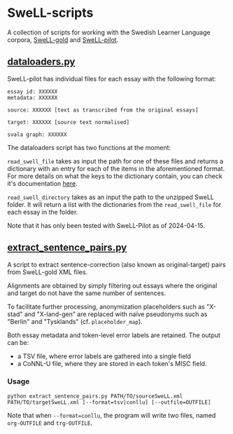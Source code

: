 # SweLL-scripts
A collection of scripts for working with the Swedish Learner Language corpora, [SweLL-gold](https://spraakbanken.gu.se/resurser/swell-gold) and [SweLL-pilot](https://spraakbanken.gu.se/resurser/swell-pilot).

## [dataloaders.py](dataloaders.py)

SweLL-pilot has individual files for each essay with the following format:

```
essay id: XXXXXX
metadata: XXXXXX

source: XXXXXX [text as transcribed from the original essays]

target: XXXXXX [source text normalised]

svala graph: XXXXXX
```

The dataloaders script has two functions at the moment:

```read_swell_file``` takes as input the path for one of these files and returns a dictionary with an entry for each of the items in the aforementioned format.
For more details on what the keys to the dictionary contain, you can check it's documentation [here](https://github.com/spraakbanken/SweLL-scripts/blob/222a2d2e407dceed8985f9e23acdd49b97ee3b83/dataloaders.py#L85).

```read_swell_directory``` takes as an input the path to the unzipped SweLL folder.
It will return a list with the dictionaries from the ```read_swell_file``` for each essay in the folder.

Note that it has only been tested with SweLL-Pilot as of 2024-04-15.

## [extract_sentence_pairs.py](extract_sentence_pairs.py)
A script to extract sentence-correction (also known as original-target) pairs from SweLL-gold XML files.

Alignments are obtained by simply filtering out essays where the original and target do not have the same number of sentences.

To facilitate further processing, anonymization placeholders such as "X-stad" and "X-land-gen" are replaced with naïve pseudonyms such as "Berlin" and "Tysklands" (cf. `placeholder_map`).

Both essay metadata and token-level error labels are retained.
The output can be:
- a TSV file, where error labels are gathered into a single field 
- a CoNNL-U file, where they are stored in each token's MISC field.

### Usage
```
python extract_sentence_pairs.py PATH/TO/sourceSweLL.xml PATH/TO/targetSweLL.xml [--format=tsv|conllu] [--outfile=OUTFILE] 
```

Note that when `--format=conllu`, the program will write two files, named `org-OUTFILE` and `trg-OUTFILE`.
